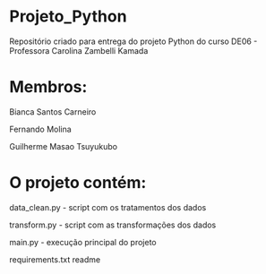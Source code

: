 # Projeto_Python
Repositório criado para entrega do projeto Python do curso DE06 - Professora Carolina Zambelli Kamada

# Membros:

Bianca Santos Carneiro

Fernando Molina

Guilherme Masao Tsuyukubo

# O projeto contém:

data_clean.py - script com os tratamentos dos dados

transform.py - script com as transformações dos dados

main.py - execução principal do projeto

requirements.txt
readme
